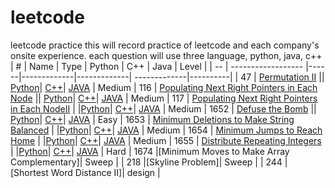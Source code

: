 # leetcode
leetcode practice
this will record practice of leetcode and each company's onsite experience.
each question will use three language, python, java, c++
| #  | Name               | Type |   Python    |    C++      |      Java    |    Level |
| -- | ------------------ |------|-------------|-------------| -------------|----------|
| 47 | [Permutation II](https://leetcode.com/problems/permutations-ii/) || [Python](question/permutationII.py)| [C++]()| [JAVA]() | Medium
| 116 | [Populating Next Right Pointers in Each Node](https://leetcode.com/problems/populating-next-right-pointers-in-each-node/) || [Python](questions/116.%20Populating%20Next%20Right%20Pointers/populating.py)| [C++](questions/116.%20Populating%20Next%20Right%20Pointers/populating.cpp)| [JAVA](questions/116.%20Populating%20Next%20Right%20Pointers/populating.java) | Medium
| 117 | [Populating Next Right Pointers in Each NodeII](https://leetcode.com/problems/populating-next-right-pointers-in-each-node-ii/) | |[Python](questions/117.%20Populating%20Next%20Right%20Pointers%20in%20Each%20Node%20II/populating.py)| [C++](questions/117.%20Populating%20Next%20Right%20Pointers%20in%20Each%20Node%20II/populating.cpp)| [JAVA](questions/117.%20Populating%20Next%20Right%20Pointers%20in%20Each%20Node%20II/populating.java) | Medium
| 1652 | [Defuse the Bomb](https://leetcode.com/problems/defuse-the-bomb/) || [Python](questions/1652.%20Defuse%20the%20Bomb/defuse.py)| [C++](questions/1652.%20Defuse%20the%20Bomb/defuse.cpp)| [JAVA](questions/1652.%20Defuse%20the%20Bomb/defuse.java) | Easy
| 1653 | [Minimum Deletions to Make String Balanced](https://leetcode.com/problems/minimum-deletions-to-make-string-balanced) | |[Python](questions/1653.%20Minimum%20Deletions%20to%20Make%20String%20Balanced/delete.py)| [C++](questions/1653.%20Minimum%20Deletions%20to%20Make%20String%20Balanced/delete.cpp)| [JAVA](questions/1653.%20Minimum%20Deletions%20to%20Make%20String%20Balanced/delete.java) | Medium
| 1654 | [Minimum Jumps to Reach Home](https://leetcode.com/problems/minimum-jumps-to-reach-home/) | |[Python](questions/1654.%20Minimum%20Jumps%20to%20Reach%20Home/min.py)| [C++](questions/1654.%20Minimum%20Jumps%20to%20Reach%20Home/min.cpp)| [JAVA](questions/1654.%20Minimum%20Jumps%20to%20Reach%20Home/min.java) | Medium
| 1655 | [Distribute Repeating Integers](https://leetcode.com/problems/distribute-repeating-integers/) | |[Python](questions/1655.%20Distribute%20Repeating%20Integers/distri.py)| [C++](questions/1655.%20Distribute%20Repeating%20Integers/distri.cpp)| [JAVA](questions/1655.%20Distribute%20Repeating%20Integers/distri.java) | Hard
| 1674 |[Minimum Moves to Make Array Complementary]| Sweep |
| 218 |[Skyline Problem]| Sweep |
| 244 |[Shortest Word Distance II]| design |


